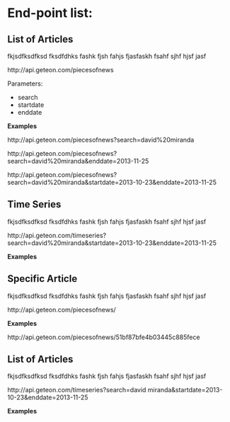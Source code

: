 <h1>End-point list:</h1>

<h2>List of Articles</h2>
<p> fkjsdfksdfksd fksdfdhks fashk fjsh fahjs fjasfaskh fsahf sjhf hjsf jasf</p>
http://api.geteon.com/piecesofnews

<p>Parameters:</p>
<ul>
<li>search</li>
<li>startdate</li>
<li>enddate</li>
</ul>

<b>Examples</b>
<p>http://api.geteon.com/piecesofnews?search=david%20miranda</p>
<p>http://api.geteon.com/piecesofnews?search=david%20miranda&enddate=2013-11-25</p>
<p>http://api.geteon.com/piecesofnews?search=david%20miranda&startdate=2013-10-23&enddate=2013-11-25</p>


<h2>Time Series</h2>
<p> fkjsdfksdfksd fksdfdhks fashk fjsh fahjs fjasfaskh fsahf sjhf hjsf jasf</p>
http://api.geteon.com/timeseries?search=david%20miranda&startdate=2013-10-23&enddate=2013-11-25

<b>Examples</b>


<h2>Specific Article</h2>

<p> fkjsdfksdfksd fksdfdhks fashk fjsh fahjs fjasfaskh fsahf sjhf hjsf jasf</p>
http://api.geteon.com/piecesofnews/<ArticleID>

<b>Examples</b>
<p>http://api.geteon.com/piecesofnews/51bf87bfe4b03445c885fece</p>

<h2>List of Articles</h2>
<p> fkjsdfksdfksd fksdfdhks fashk fjsh fahjs fjasfaskh fsahf sjhf hjsf jasf</p>
http://api.geteon.com/timeseries?search=david miranda&startdate=2013-10-23&enddate=2013-11-25

<b>Examples</b>

